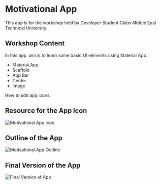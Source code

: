 # Motivational App

This app is for the workshop held by Developer Student Clubs Middle East Technical University.

## Workshop Content

In this app, aim is to learn some basic UI elements using Material App.
  - Material App
  - Scaffold
  - App Bar
  - Center
  - Image
  
How to add app icons.

## Resource for the App Icon

![Motivational App Icon](https://user-images.githubusercontent.com/71099030/99025359-ab4aab00-2579-11eb-957f-53ff571a8580.png)

## Outline of the App

![Motivational App Outline](https://user-images.githubusercontent.com/71099030/99024956-bfda7380-2578-11eb-871a-e3d7d2ff89b5.png)

## Final Version of the App

![Final Version of App](https://user-images.githubusercontent.com/71099030/99025095-19db3900-2579-11eb-95f1-829f46af8c44.png)



